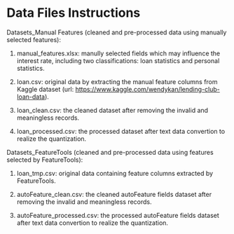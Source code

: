 # Data Files Instructions

Datasets_Manual Features (cleaned and pre-processed data using manually selected features): 
1. manual_features.xlsx: manully selected fields which may influence the interest rate, including two classifications: loan statistics and personal statistics.

2. loan.csv: original data by extracting the manual feature columns from Kaggle dataset (url: https://www.kaggle.com/wendykan/lending-club-loan-data).

3. loan_clean.csv: the cleaned dataset after removing the invalid and meaningless records.

4. loan_processed.csv: the processed dataset after text data convertion to realize the quantization.



Datasets_FeatureTools (cleaned and pre-processed data using features selected by FeatureTools): 

1. loan_tmp.csv: original data containing feature columns extracted by FeatureTools.

2. autoFeature_clean.csv: the cleaned autoFeature fields dataset after removing the invalid and meaningless records.

3. autoFeature_processed.csv: the processed autoFeature fields dataset after text data convertion to realize the quantization.
